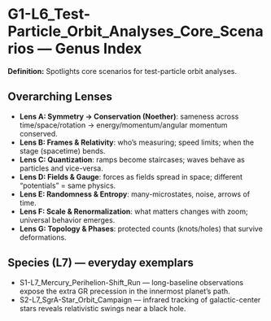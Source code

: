 # G1-L6_Test-Particle_Orbit_Analyses_Core_Scenarios — Genus Index
**Definition:** Spotlights core scenarios for test-particle orbit analyses.

## Overarching Lenses

- **Lens A: Symmetry -> Conservation (Noether)**: sameness across time/space/rotation → energy/momentum/angular momentum conserved.
- **Lens B: Frames & Relativity**: who’s measuring; speed limits; when the stage (spacetime) bends.
- **Lens C: Quantization**: ramps become staircases; waves behave as particles and vice-versa.
- **Lens D: Fields & Gauge**: forces as fields spread in space; different “potentials” = same physics.
- **Lens E: Randomness & Entropy**: many-microstates, noise, arrows of time.
- **Lens F: Scale & Renormalization**: what matters changes with zoom; universal behavior emerges.
- **Lens G: Topology & Phases**: protected counts (knots/holes) that survive deformations.

## Species (L7) — everyday exemplars
- S1-L7_Mercury_Perihelion-Shift_Run — long-baseline observations expose the extra GR precession in the innermost planet’s path.
- S2-L7_SgrA-Star_Orbit_Campaign — infrared tracking of galactic-center stars reveals relativistic swings near a black hole.
